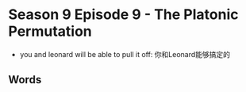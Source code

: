 # Season 9 Episode 9 - The Platonic Permutation

- you and leonard will be able to pull it off: 你和Leonard能够搞定的

## Words
